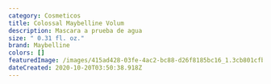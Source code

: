 ```yaml
---
category: Cosmeticos
title: Colossal Maybelline Volum
description: Mascara a prueba de agua
size: " 0.31 fl. oz."
brand: Maybelline
colors: []
featuredImage: /images/415ad428-03fe-4ac2-bc88-d26f8185bc16_1.3cb801cfb51f15c6efb570f9ae493100.jpeg
dateCreated: 2020-10-20T03:50:38.918Z
---
```

